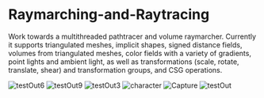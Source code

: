 # Raymarching-and-Raytracing
Work towards a multithreaded pathtracer and volume raymarcher.
Currently it supports triangulated meshes, implicit shapes, signed distance fields, volumes from triangulated meshes, color fields with a variety of gradients, point lights and ambient light, as well as transformations (scale, rotate, translate, shear) and transformation groups, and CSG operations.

![testOut6](https://user-images.githubusercontent.com/44931507/223159155-8c37e3af-7ccb-42f4-a859-b10ebd95e6a1.png)
![testOut9](https://user-images.githubusercontent.com/44931507/223159199-350b3b76-283a-4d1b-ad32-a59db3ceaf63.png)
![testOut3](https://user-images.githubusercontent.com/44931507/223159226-846ce4a0-a410-455b-987c-7a82b262be8b.png)
![character](https://user-images.githubusercontent.com/44931507/223661707-db86f988-1670-4901-b912-6c97c5af8c4e.png)
![Capture](https://user-images.githubusercontent.com/44931507/223159236-f3e07af4-3473-488f-b06a-baf85f076a73.PNG)
![testOut](https://user-images.githubusercontent.com/44931507/223159244-5f6d6ca8-0350-4aab-8f82-903c6e3504f0.png)
